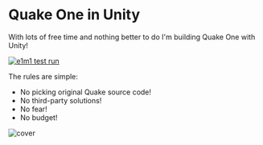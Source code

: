 # Quake One in Unity

With lots of free time and nothing better to do I'm building Quake One with Unity!  

[![e1m1 test run](https://cloud.githubusercontent.com/assets/786644/18153433/3c1d446c-6fb2-11e6-91b8-f751a2a25d5b.png)](https://youtu.be/_LzEyPKHB7k)

The rules are simple:
- No picking original Quake source code!
- No third-party solutions!
- No fear!
- No budget!

![cover](https://cloud.githubusercontent.com/assets/786644/17166655/34e6f292-538d-11e6-9f74-8e81cbc1138a.png)
